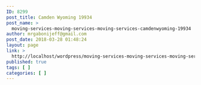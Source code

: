 ```yaml
---
ID: 8299
post_title: Camden Wyoming 19934
post_name: >
  moving-services-moving-services-moving-services-camdenwyoming-19934
author: mrgabonijeff@gmail.com
post_date: 2018-03-28 01:48:24
layout: page
link: >
  http://localhost/wordpress/moving-services-moving-services-moving-services-camdenwyoming-19934/
published: true
tags: [ ]
categories: [ ]
---
```

